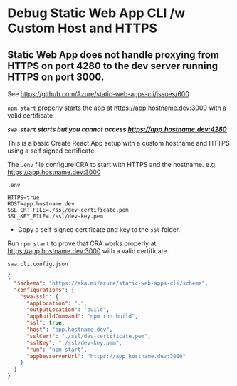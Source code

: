 # Debug Static Web App CLI /w Custom Host and HTTPS

## **Static Web App does not handle proxying from HTTPS on port 4280 to the dev server running HTTPS on port 3000.**

See https://github.com/Azure/static-web-apps-cli/issues/600

`npm start` properly starts the app at https://app.hostname.dev:3000 with a
valid certificate

**_`swa start` starts but you cannot access https://app.hostname.dev:4280_**

This is a basic Create React App setup with a custom hostname and HTTPS using a
self signed certificate.

The `.env` file configure CRA to start with HTTPS and the hostname. e.g.
https://app.hostname.dev:3000

`.env`

```
HTTPS=true
HOST=app.hostname.dev
SSL_CRT_FILE=./ssl/dev-certificate.pem
SSL_KEY_FILE=./ssl/dev-key.pem
```

- Copy a self-signed certificate and key to the `ssl` folder.

Run `npm start` to prove that CRA works properly at
https://app.hostname.dev:3000 with a valid certificate.

`swa.cli.config.json`

```json
{
  "$schema": "https://aka.ms/azure/static-web-apps-cli/schema",
  "configurations": {
    "swa-ssl": {
      "appLocation": ".",
      "outputLocation": "build",
      "appBuildCommand": "npm run build",
      "ssl": true,
      "host": "app.hostname.dev",
      "sslCert": "./ssl/dev-certificate.pem",
      "sslKey": "./ssl/dev-key.pem",
      "run": "npm start",
      "appDevserverUrl": "https://app.hostname.dev:3000"
    }
  }
}
```
